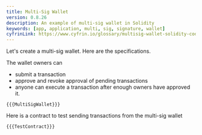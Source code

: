```yaml
---
title: Multi-Sig Wallet
version: 0.8.26
description: An example of multi-sig wallet in Solidity
keywords: [app, application, multi, sig, signature, wallet]
cyfrinLink: https://www.cyfrin.io/glossary/multisig-wallet-solidity-code-example
---
```


Let's create a multi-sig wallet. Here are the specifications.

The wallet owners can

- submit a transaction
- approve and revoke approval of pending transactions
- anyone can execute a transaction after enough owners have approved it.

```solidity
{{{MultiSigWallet}}}
```

Here is a contract to test sending transactions from the multi-sig wallet

```solidity
{{{TestContract}}}
```
